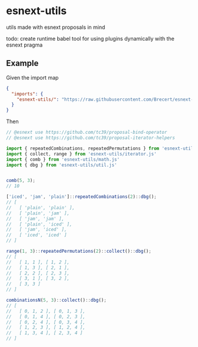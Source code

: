 # esnext-utils
utils made with esnext proposals in mind

todo: create runtime babel tool for using plugins dynamically with the esnext pragma

## Example

Given the import map

```json
{
  "imports": {
    "esnext-utils/": "https://raw.githubusercontent.com/Brecert/esnext-utils/main/src/"
  }
}
```

Then

```js
// @esnext use https://github.com/tc39/proposal-bind-operator
// @esnext use https://github.com/tc39/proposal-iterator-helpers

import { repeatedCombinations, repeatedPermutations } from 'esnext-utils/algorithm.js'
import { collect, range } from 'esnext-utils/iterator.js'
import { comb } from 'esnext-utils/math.js'
import { dbg } from 'esnext-utils/util.js'


comb(5, 3);
// 10

['iced', 'jam', 'plain']::repeatedCombinations(2)::dbg();
// [
//   [ 'plain', 'plain' ],
//   [ 'plain', 'jam' ],
//   [ 'jam', 'jam' ],
//   [ 'plain', 'iced' ],
//   [ 'jam', 'iced' ],
//   [ 'iced', 'iced' ]
// ]

range(1, 3)::repeatedPermutations(2)::collect()::dbg();
// [
//   [ 1, 1 ], [ 1, 2 ],
//   [ 1, 3 ], [ 2, 1 ],
//   [ 2, 2 ], [ 2, 3 ],
//   [ 3, 1 ], [ 3, 2 ],
//   [ 3, 3 ]
// ]

combinationsN(5, 3)::collect()::dbg();
// [
//   [ 0, 1, 2 ], [ 0, 1, 3 ],
//   [ 0, 1, 4 ], [ 0, 2, 3 ],
//   [ 0, 2, 4 ], [ 0, 3, 4 ],
//   [ 1, 2, 3 ], [ 1, 2, 4 ],
//   [ 1, 3, 4 ], [ 2, 3, 4 ]
// ]
```
